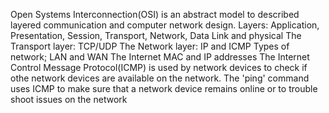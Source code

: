 Open Systems Interconnection(OSI) is an abstract model to described layered communication and computer network design.
Layers: Application, Presentation, Session, Transport, Network, Data Link and physical
The Transport layer: TCP/UDP
The Network layer: IP and ICMP
Types of network; LAN and WAN
The Internet
MAC and IP addresses
The Internet Control Message Protocol(ICMP) is used by network devices to check if othe network devices are available on the network.
The 'ping' command uses ICMP to make sure that a network device remains online or to trouble shoot issues on the network
